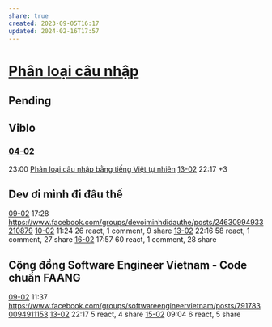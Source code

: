 ```yaml
---
share: true
created: 2023-09-05T16:17
updated: 2024-02-16T17:57
---
```

# [Phân loại câu nhập](Ph%C3%A2n%20lo%E1%BA%A1i%20c%C3%A2u%20nh%E1%BA%ADp.md)
## Pending

## Viblo
### [04-02](04-02.md)
23:00 [Phân loại câu nhập bằng tiếng Việt tự nhiên](https://viblo.asia/p/phan-loai-cau-nhap-bang-tieng-viet-tu-nhien-2oKLnG91VQO)
[13-02](13-02.md) 22:17 +3

## Dev ơi mình đi đâu thế
[09-02](09-02.md) 17:28 https://www.facebook.com/groups/devoiminhdidauthe/posts/24630994933210879
[10-02](10-02.md) 11:24 26 react, 1 comment, 9 share
[13-02](13-02.md) 22:16 58 react, 1 comment, 27 share
[16-02](16-02.md) 17:57 60 react, 1 comment, 28 share
## Cộng đồng Software Engineer Vietnam - Code chuẩn FAANG 
[09-02](09-02.md) 11:37 https://www.facebook.com/groups/softwareengineervietnam/posts/7917830094911153
[13-02](13-02.md) 22:17 5 react, 4 share
[15-02](15-02.md) 09:04 6 react, 5 share